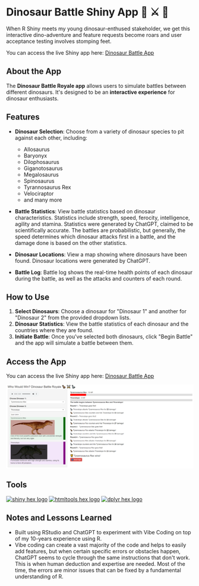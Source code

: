# Dinosaur Battle Shiny App 🦖 ⚔️ 🦕
When R Shiny meets my young dinosaur-enthused stakeholder, we get this interactive dino-adventure and feature requests become roars and user acceptance testing involves stomping feet.

You can access the live Shiny app here: [Dinosaur Battle App](https://analytically-ray.shinyapps.io/dinosaur_battle_app/)

## About the App

The **Dinosaur Battle Royale app** allows users to simulate battles between different dinosaurs. It's designed to be an **interactive experience** for dinosaur enthusiasts.


## Features

* **Dinosaur Selection**: Choose from a variety of dinosaur species to pit against each other, including:
    * Allosaurus
    * Baryonyx
    * Dilophosaurus
    * Giganotosaurus
    * Megalosaurus
    * Spinosaurus
    * Tyrannosaurus Rex
    * Velociraptor
    * and many more

* **Battle Statistics**: View battle statistics based on dinosaur characteristics. Statistics include strength, speed, ferocity, intelligence, agility and stamina. Statistics were generated by ChatGPT, claimed to be scientifically accurate. The battles are probabilistic, but generally, the speed determines which dinosaur attacks first in a battle, and the damage done is based on the other statistics.

* **Dinosaur Locations**: View a map showing where dinosaurs have been found. Dinosaur locations were generated by ChatGPT.

* **Battle Log**: Battle log shows the real-time health points of each dinosaur during the battle, as well as the attacks and counters of each round.


## How to Use

1.  **Select Dinosaurs**: Choose a dinosaur for "Dinosaur 1" and another for "Dinosaur 2" from the provided dropdown lists. 
2.  **Dinosaur Statistics**: View the battle statistics of each dinosaur and the countries where they are found.
3.  **Initiate Battle**: Once you've selected both dinosaurs, click "Begin Battle" and the app will simulate a battle between them.


## Access the App

You can access the live Shiny app here: [Dinosaur Battle App](https://analytically-ray.shinyapps.io/dinosaur_battle_app/)

![Dinosaur Battle App Screenshot](images/screenshot.png)


## Tools
[![shiny hex logo](https://upload.wikimedia.org/wikipedia/commons/1/1b/Shiny_hex_logo.svg)](https://shiny.posit.co/) [![htmltools hex logo](https://rstudio.github.io/htmltools/reference/figures/logo.png)](https://rstudio.github.io/htmltools/) [![dplyr hex logo](https://dplyr.tidyverse.org/logo.png)](https://dplyr.tidyverse.org/)


## Notes and Lessons Learned
* Built using RStudio and ChatGPT to experiment with Vibe Coding on top of my 10-years experience using R.
* Vibe coding can create a vast majority of the code and helps to easily add features, but when certain specific errors or obstacles happen, ChatGPT seems to cycle through the same instructions that don't work. This is when human deduction and expertise are needed. Most of the time, the errors are minor issues that can be fixed by a fundamental understanding of R.